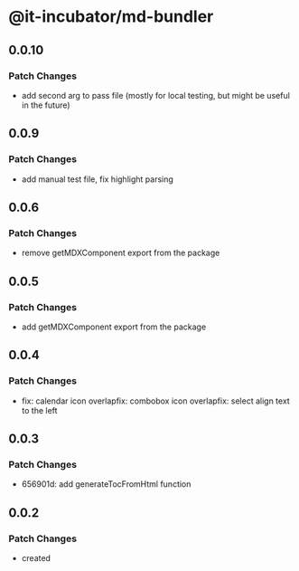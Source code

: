 # @it-incubator/md-bundler

## 0.0.10
### Patch Changes

- add second arg to pass file (mostly for local testing, but might be useful in the future)

## 0.0.9
### Patch Changes

- add manual test file, fix highlight parsing

## 0.0.6
### Patch Changes

- remove getMDXComponent export from the package

## 0.0.5
### Patch Changes

- add getMDXComponent export from the package

## 0.0.4
### Patch Changes

- fix: calendar icon overlapfix: combobox icon overlapfix: select align text to the left

## 0.0.3
### Patch Changes

- 656901d: add generateTocFromHtml function

## 0.0.2
### Patch Changes

- created
